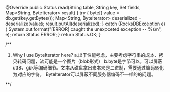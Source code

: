   @Override
  public Status read(String table, String key, Set<String> fields, Map<String, ByteIterator> result) {
    try {
      byte[] value = db.get(key.getBytes());
      Map<String, ByteIterator> deserialized = deserialize(value);
      result.putAll(deserialized);
    } catch (RocksDBException e) {
      System.out.format("[ERROR] caught the unexpceted exception -- %s\n", e);
      return Status.ERROR;
    }
    return Status.OK;
  }
  
  /**
  
  1. Why I use ByteIterator here?
  a.出于性能考虑，主要考虑字符串的成本、拷贝转码问题，流可能是一个图片（blob形式）
  b.byte是字节可以，可以屏蔽utf8、gbk等编码细节。文本从磁盘拿出来本来是二进制，需要通过编码转化为对应的字符。
    ByteIterator可以屏蔽不同服务器编码不一样的的问题。
  
  
  **/
